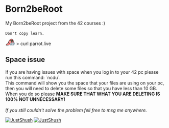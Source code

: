 # Born2beRoot
My Born2beRoot project from the 42 courses :)

`Don't copy learn.` </br>
<a href="https://github.com/JustShush/42_Lisboa" target="_blank"><img width= "30" src="https://raw.githubusercontent.com/ItsAnunesS/ItsAnunesS/main/src/img/parrots/laptop_parrot.gif"></a> > curl parrot.live

## Space issue
<p>
	If you are having issues with space when you log in to your 42 pc please run this command: `ncdu`. </br>
	This command will show you the space that your files are using on your pc, then you will need to delete some files so that you have less than 10 GB.
	When you do so please <strong>MAKE SURE THAT WHAT YOU ARE DELETING IS 100% NOT UNNECESSARY!</strong> </br></br>
	<em>If you still couldn't solve the problem fell free to msg me anywhere.</em>
</p>

<a href="https://discordapp.com/users/453944662093332490"><img src="https://img.shields.io/badge/Discord-7289DA?style=for-the-badge&logo=discord&logoColor=white" title="JustShush" alt="JustShush" /></a> 
<a href="https://mdinis.pt"><img src="https://img.shields.io/badge/linktree-292929?style=for-the-badge&logo=linktree&logoColor=white)" title="JustShush" alt="JustShush" /></a>